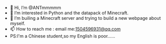 - 👋 Hi, I’m @ANTmmmmm
- 👀 I’m interested in Python and the datapack of Minecraft.
- 🌱 I’m builing a Minecraft server and trying to build a new webpage about myself.
- 📫 How to reach me : email me:1504596931@qq.com
- PS:I'm a Chinese student,so my English is poor……
<!---
ANTmmmmm/ANTmmmmm is a ✨ special ✨ repository because its `README.md` (this file) appears on your GitHub profile.
You can click the Preview link to take a look at your changes.
--->
